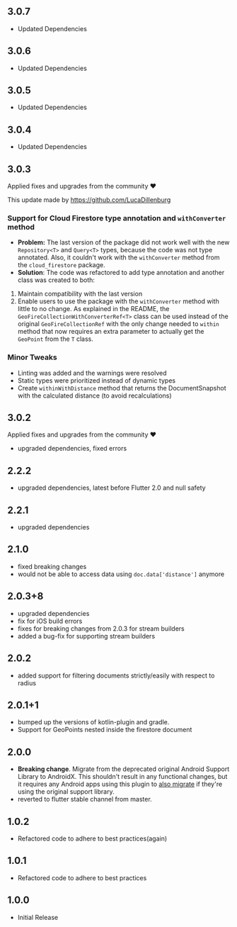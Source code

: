 ## 3.0.7
* Updated Dependencies

## 3.0.6
* Updated Dependencies

## 3.0.5
* Updated Dependencies

## 3.0.4
* Updated Dependencies

## 3.0.3
Applied fixes and upgrades from the community ♥

This update made by https://github.com/LucaDillenburg

### Support for Cloud Firestore type annotation and ```withConverter``` method
- **Problem:** The last version of the package did not work well with the new ```Repository<T>``` and ```Query<T>``` types, because the code was not type annotated. Also, it couldn't work with the ```withConverter``` method from the ```cloud_firestore``` package.
- **Solution**: The code was refactored to add type annotation and another class was created to both:
1. Maintain compatibility with the last version
2. Enable users to use the package with the ```withConverter``` method with little to no change. As explained in the README, the ```GeoFireCollectionWithConverterRef<T>``` class can be used instead of the original ```GeoFireCollectionRef``` with the only change needed to ```within``` method that now requires an extra parameter to actually get the ```GeoPoint``` from the ```T``` class.

### Minor Tweaks
- Linting was added and the warnings were resolved
- Static types were prioritized instead of dynamic types
- Create ```withinWithDistance``` method that returns the DocumentSnapshot with the calculated distance (to avoid recalculations)

## 3.0.2
Applied fixes and upgrades from the community ♥
* upgraded dependencies, fixed errors

## 2.2.2
* upgraded dependencies, latest before Flutter 2.0 and null safety

## 2.2.1
* upgraded dependencies

## 2.1.0
* fixed breaking changes
* would not be able to access data using `doc.data['distance']` anymore

## 2.0.3+8
* upgraded dependencies
* fix for iOS build errors
* fixes for breaking changes from 2.0.3 for stream builders
* added a bug-fix for supporting stream builders 

## 2.0.2
* added support for filtering documents strictly/easily with respect to radius 

## 2.0.1+1
* bumped up the versions of kotlin-plugin and gradle. 
* Support for GeoPoints nested inside the firestore document

## 2.0.0
* **Breaking change**. Migrate from the deprecated original Android Support
  Library to AndroidX. This shouldn't result in any functional changes, but it
  requires any Android apps using this plugin to [also
  migrate](https://developer.android.com/jetpack/androidx/migrate) if they're
  using the original support library.
* reverted to flutter stable channel from master.

## 1.0.2
* Refactored code to adhere to best practices(again)

## 1.0.1
* Refactored code to adhere to best practices

## 1.0.0
* Initial Release

